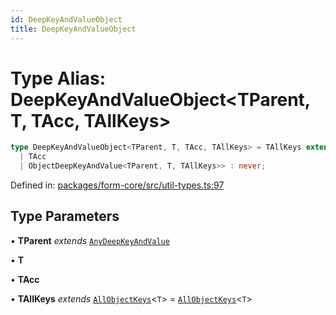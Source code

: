 ```yaml
---
id: DeepKeyAndValueObject
title: DeepKeyAndValueObject
---
```


<!-- DO NOT EDIT: this page is autogenerated from the type comments -->

# Type Alias: DeepKeyAndValueObject\<TParent, T, TAcc, TAllKeys\>

```ts
type DeepKeyAndValueObject<TParent, T, TAcc, TAllKeys> = TAllKeys extends any ? DeepKeysAndValues<NonNullable<T[TAllKeys]>, ObjectDeepKeyAndValue<TParent, T, TAllKeys>, 
  | TAcc
  | ObjectDeepKeyAndValue<TParent, T, TAllKeys>> : never;
```

Defined in: [packages/form-core/src/util-types.ts:97](https://github.com/TanStack/form/blob/main/packages/form-core/src/util-types.ts#L97)

## Type Parameters

• **TParent** *extends* [`AnyDeepKeyAndValue`](../interfaces/anydeepkeyandvalue.md)

• **T**

• **TAcc**

• **TAllKeys** *extends* [`AllObjectKeys`](allobjectkeys.md)\<`T`\> = [`AllObjectKeys`](allobjectkeys.md)\<`T`\>
